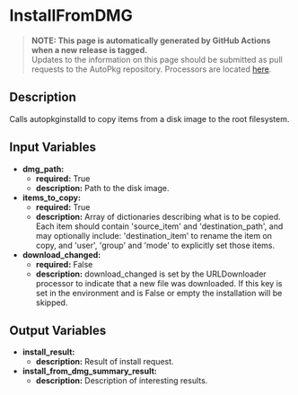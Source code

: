 # InstallFromDMG

> **NOTE: This page is automatically generated by GitHub Actions when a new release is tagged.**<br />Updates to the information on this page should be submitted as pull requests to the AutoPkg repository. Processors are located [here](https://github.com/autopkg/autopkg/tree/master/Code/autopkglib).
## Description
Calls autopkginstalld to copy items from a disk image to the root
    filesystem.

## Input Variables
- **dmg\_path:**
    - **required:** True
    - **description:** Path to the disk image.
- **items\_to\_copy:**
    - **required:** True
    - **description:** Array of dictionaries describing what is to be copied. Each item should contain 'source\_item' and 'destination\_path', and may optionally include: 'destination\_item' to rename the item on copy, and 'user', 'group' and 'mode' to explicitly set those items.
- **download\_changed:**
    - **required:** False
    - **description:** download\_changed is set by the URLDownloader processor to indicate that a new file was downloaded. If this key is set in the environment and is False or empty the installation will be skipped.

## Output Variables
- **install\_result:**
    - **description:** Result of install request.
- **install\_from\_dmg\_summary\_result:**
    - **description:** Description of interesting results.


